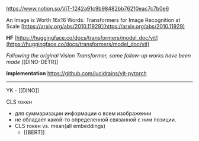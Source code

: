 
https://www.notion.so/ViT-1242a91c9b98482bb76210eac7c7b0e6

An Image is Worth 16x16 Words: Transformers for Image Recognition at Scale
[https://arxiv.org/abs/2010.11929](https://arxiv.org/abs/2010.11929)


**HF**
[https://huggingface.co/docs/transformers/model_doc/vit](https://huggingface.co/docs/transformers/model_doc/vit)

*Following the original Vision Transformer, some follow-up works have been made*
[[DINO-DETR]]


**Implementation**
https://github.com/lucidrains/vit-pytorch

---

YK - [[DINO]]

CLS токен
- для суммаризации информации о всем изображении
- не обладает какой-то определенной связанной с ним позиции.
- CLS токен vs. mean(all embeddings)
	- [[BERT]]
